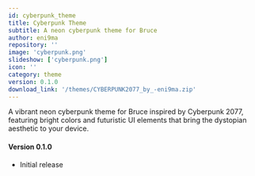 ```yaml
---
id: cyberpunk_theme
title: Cyberpunk Theme
subtitle: A neon cyberpunk theme for Bruce
author: eni9ma
repository: ''
image: 'cyberpunk.png'
slideshow: ['cyberpunk.png']
icon: ''
category: theme
version: 0.1.0
download_link: '/themes/CYBERPUNK2077_by_-eni9ma.zip'
---
```


<script>
    // Mandatory to display the changelog
    import Changelog from '$lib/components/Changelog.svelte';
</script>

<!-- A description for your extension -->

A vibrant neon cyberpunk theme for Bruce inspired by Cyberpunk 2077, featuring bright colors and futuristic UI elements that bring the dystopian aesthetic to your device.

<!-- Changelog tag -->
<Changelog>

#### Version 0.1.0

- Initial release

</Changelog>
<!-- You can also write in Svelte syntax inside this file -->
